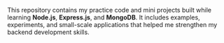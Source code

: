 This repository contains my practice code and mini projects built while learning **Node.js**, **Express.js**, and **MongoDB**. It includes examples, experiments, and small-scale applications that helped me strengthen my backend development skills.
